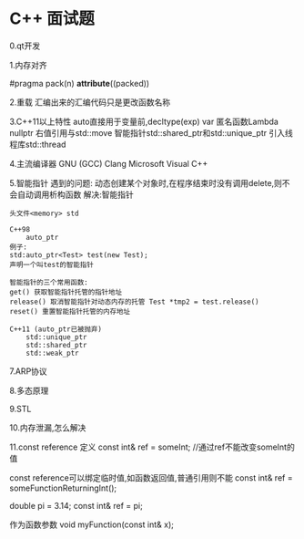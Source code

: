 # C++ 面试题

0.qt开发

1.内存对齐

#pragma pack(n) 
__attribute__((packed))

2.重载
    汇编出来的汇编代码只是更改函数名称

3.C++11以上特性
    auto直接用于变量前,decltype(exp) var
    匿名函数Lambda
    nullptr
    右值引用与std::move
    智能指针std::shared_ptr和std::unique_ptr
    引入线程库std::thread

4.主流编译器
    GNU (GCC)
    Clang
    Microsoft Visual C++

5.智能指针
    遇到的问题:
        动态创建某个对象时,在程序结束时没有调用delete,则不会自动调用析构函数
    解决:智能指针

    头文件<memory> std

    C++98
        auto_ptr
    例子:
    std:auto_ptr<Test> test(new Test);
    声明一个叫test的智能指针

    智能指针的三个常用函数:
    get() 获取智能指针托管的指针地址
    release() 取消智能指针对动态内存的托管 Test *tmp2 = test.release()
    reset() 重置智能指针托管的内存地址

    C++11 (auto_ptr已被抛弃)
        std::unique_ptr
        std::shared_ptr
        std::weak_ptr


7.ARP协议

8.多态原理

9.STL

10.内存泄漏,怎么解决

11.const reference
定义
const int& ref = someInt; //通过ref不能改变someInt的值

const reference可以绑定临时值,如函数返回值,普通引用则不能
const int& ref = someFunctionReturningInt();

double pi = 3.14;
const int& ref = pi;

作为函数参数
void myFunction(const int& x);



